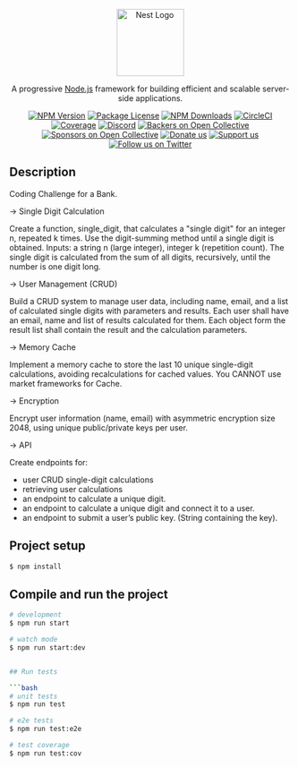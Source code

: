 <p align="center">
  <a href="http://nestjs.com/" target="blank"><img src="https://nestjs.com/img/logo-small.svg" width="120" alt="Nest Logo" /></a>
</p>

[circleci-image]: https://img.shields.io/circleci/build/github/nestjs/nest/master?token=abc123def456
[circleci-url]: https://circleci.com/gh/nestjs/nest

  <p align="center">A progressive <a href="http://nodejs.org" target="_blank">Node.js</a> framework for building efficient and scalable server-side applications.</p>
    <p align="center">
<a href="https://www.npmjs.com/~nestjscore" target="_blank"><img src="https://img.shields.io/npm/v/@nestjs/core.svg" alt="NPM Version" /></a>
<a href="https://www.npmjs.com/~nestjscore" target="_blank"><img src="https://img.shields.io/npm/l/@nestjs/core.svg" alt="Package License" /></a>
<a href="https://www.npmjs.com/~nestjscore" target="_blank"><img src="https://img.shields.io/npm/dm/@nestjs/common.svg" alt="NPM Downloads" /></a>
<a href="https://circleci.com/gh/nestjs/nest" target="_blank"><img src="https://img.shields.io/circleci/build/github/nestjs/nest/master" alt="CircleCI" /></a>
<a href="https://coveralls.io/github/nestjs/nest?branch=master" target="_blank"><img src="https://coveralls.io/repos/github/nestjs/nest/badge.svg?branch=master#9" alt="Coverage" /></a>
<a href="https://discord.gg/G7Qnnhy" target="_blank"><img src="https://img.shields.io/badge/discord-online-brightgreen.svg" alt="Discord"/></a>
<a href="https://opencollective.com/nest#backer" target="_blank"><img src="https://opencollective.com/nest/backers/badge.svg" alt="Backers on Open Collective" /></a>
<a href="https://opencollective.com/nest#sponsor" target="_blank"><img src="https://opencollective.com/nest/sponsors/badge.svg" alt="Sponsors on Open Collective" /></a>
  <a href="https://paypal.me/kamilmysliwiec" target="_blank"><img src="https://img.shields.io/badge/Donate-PayPal-ff3f59.svg" alt="Donate us"/></a>
    <a href="https://opencollective.com/nest#sponsor"  target="_blank"><img src="https://img.shields.io/badge/Support%20us-Open%20Collective-41B883.svg" alt="Support us"></a>
  <a href="https://twitter.com/nestframework" target="_blank"><img src="https://img.shields.io/twitter/follow/nestframework.svg?style=social&label=Follow" alt="Follow us on Twitter"></a>
</p>
  <!--[![Backers on Open Collective](https://opencollective.com/nest/backers/badge.svg)](https://opencollective.com/nest#backer)
  [![Sponsors on Open Collective](https://opencollective.com/nest/sponsors/badge.svg)](https://opencollective.com/nest#sponsor)-->

## Description

Coding Challenge for a Bank.

-> Single Digit Calculation

Create a function, single_digit, that calculates a "single digit" for an integer n, repeated k times. Use the digit-summing method until a single digit is obtained. Inputs: a string n (large integer), integer k (repetition count).
The single digit is calculated from the sum of all digits, recursively, until the number is one digit long.

-> User Management (CRUD)

Build a CRUD system to manage user data, including name, email, and a list of calculated single digits with parameters and results.
Each user shall have an email, name and list of results calculated for them.
Each object form the result list shall contain the result and the calculation parameters.

-> Memory Cache

Implement a memory cache to store the last 10 unique single-digit calculations, avoiding recalculations for cached values.
You CANNOT use market frameworks for Cache.

-> Encryption

Encrypt user information (name, email) with asymmetric encryption size 2048, using unique public/private keys per user.

-> API 

Create endpoints for: 
 - user CRUD single-digit calculations
 - retrieving user calculations
 - an endpoint to calculate a unique digit.
 - an endpoint to calculate a unique digit and connect it to a user.
 - an endpoint to submit a user’s public key. (String containing the key).

## Project setup

```bash
$ npm install
```

## Compile and run the project

```bash
# development
$ npm run start

# watch mode
$ npm run start:dev


## Run tests

```bash
# unit tests
$ npm run test

# e2e tests
$ npm run test:e2e

# test coverage
$ npm run test:cov
```


